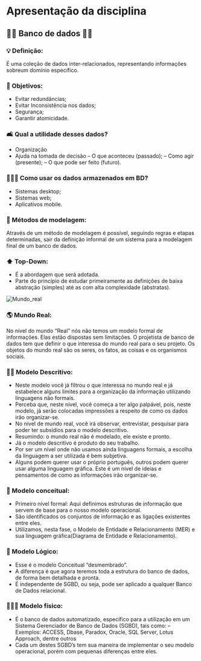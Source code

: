 # Apresentação da disciplina

## 🏦🎲 Banco de dados 🎲🏦

### 💡 Definição:

É uma coleção de dados inter-relacionados, representando informações sobreum domínio específico.

### 📌 Objetivos:

- Evitar redundâncias;
- Evitar Inconsistência nos dados;
- Segurança;
- Garantir atomicidade.

### 🛋 Qual a utilidade desses dados?

- Organização
- Ajuda na tomada de decisão
– O que aconteceu (passado);
– Como agir (presente);
– O que pode ser feito (futuro).

### 👨🏻‍💻 Como usar os dados armazenados em BD?

- Sistemas desktop;
- Sistemas web;
- Aplicativos mobile.

### 📍 Métodos de modelagem:

Através de um método de modelagem é possível, seguindo regras e etapas determinadas, sair da definição informal de um sistema para a modelagem final de um banco de dados.

### ⬆ Top-Down:

- É a abordagem que será adotada.
- Parte do princípio de estudar primeiramente
as definições de baixa abstração (simples) até
as com alta complexidade (abstratas).

![Mundo_real](Images/Mundo_real.png)

### 🌎 Mundo Real:

No nível do mundo “Real” nós não temos um modelo formal de informações. Elas estão dispostas sem limitações. O projetista de banco de dados tem que definir o que interessa do mundo real para o seu projeto. Os objetos do mundo real são os seres, os fatos, as coisas e os organismos sociais.

### ✍🏻 Modelo Descritivo:

- Neste modelo você já filtrou o que interessa no mundo real e já estabelece alguns limites para a organização da informação utilizando linguagens não formais.
- Perceba que, neste nível, você começa a ter algo palpável, pois, neste modelo, já serão colocadas impressões a respeito de como os dados irão organizar-se.
- No nível de mundo real, você irá observar, entrevistar, pesquisar para poder ter subsídios para o modelo descritivo.
- Resumindo: o mundo real não é modelado, ele existe e pronto.
- Já o modelo descritivo é produto do seu trabalho.
- Por ser um nível onde não usamos ainda linguagens formais, a escolha da linguagem a ser utilizada é bem subjetiva.
- Alguns podem querer usar o próprio português, outros podem querer usar alguma linguagem gráfica. Este é um nível de ideias e pensamentos de como as informações irão organizar-se.

### 👔 Modelo conceitual:

- Primeiro nível formal: Aqui definimos estruturas de informação que servem de base para o nosso modelo operacional.
- São identificados os conjuntos de informação e as ligações existentes entre eles.
- Utilizamos, nesta fase, o Modelo de Entidade e Relacionamento (MER) e sua linguagem gráfica(Diagrama de Entidade e Relacionamento).

### 🔁 Modelo Lógico:

- Esse é o modelo Conceitual “desmembrado”.
- A diferença é que agora teremos toda a estrutura do banco de dados, de forma bem detalhada e pronta.
- É independente de SGBD, ou seja, pode ser aplicado a qualquer Banco de Dados relacional.

### 👨🏻‍🔬 Modelo físico:

- É o banco de dados automatizado, específico para a utilização em um Sistema Gerenciador de Banco de Dados (SGBD), tais como:
– Exemplos: ACCESS, Dbase, Paradox, Oracle, SQL Server, Lotus Approach, dentre outros
- Cada um destes SGBD’s tem sua maneira de implementar o seu modelo operacional, porém com pequenas diferenças entre eles.